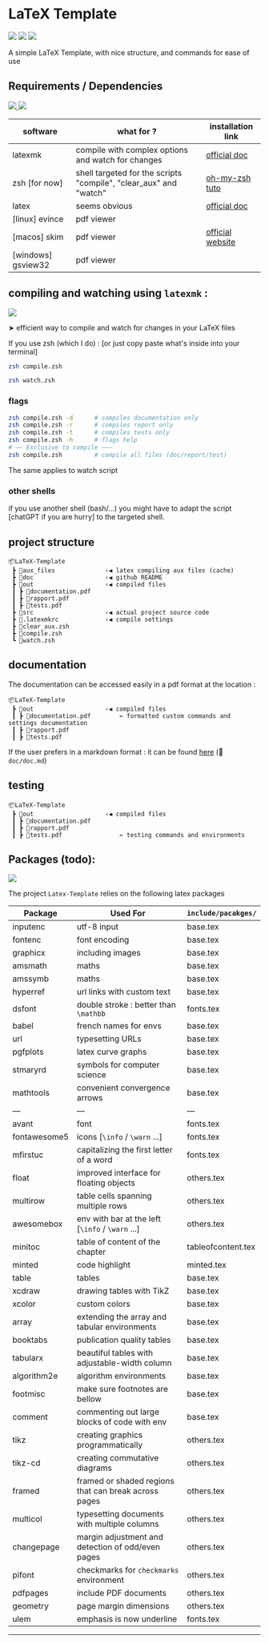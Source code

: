 # LaTeX Template
<img src="https://custom-icon-badges.demolab.com/github/license/allemand-instable/LaTeX-Template?style=for-the-badge&logo=law&logoColor=white&color=d2dae2">
<img src="https://custom-icon-badges.demolab.com/github/stars/allemand-instable/LaTeX-Template?style=for-the-badge&logo=star&logoColor=yellow&color=yellow
">
<img src="https://custom-icon-badges.demolab.com/github/forks/allemand-instable/LaTeX-Template?style=for-the-badge&logo=fork&logoColor=white&color=1e272e
">


A simple LaTeX Template, with nice structure, and commands for ease of use


## Requirements / Dependencies


<a  href="https://github.com/ohmyzsh/ohmyzsh/wiki/Installing-ZSH">
    <img src="https://custom-icon-badges.demolab.com/badge/shell-zsh-f53b57?style=for-the-badge&logo=terminal&logoColor=white">
</a>
<a  href="https://mg.readthedocs.io/latexmk.html">
    <img src="https://custom-icon-badges.demolab.com/badge/Compiling tool-Latexmk-575fcf?style=for-the-badge&logo=gear&logoColor=white">
</a>


| software           | what for ?                                                        | installation link                                                        |
| ------------------ | ----------------------------------------------------------------- | ------------------------------------------------------------------------ |
| latexmk            | compile with complex options and watch for changes                | [official doc](https://mg.readthedocs.io/latexmk.html)                   |
| zsh [for now]      | shell targeted for the scripts "compile", "clear_aux" and "watch" | [oh-my-zsh tuto](https://github.com/ohmyzsh/ohmyzsh/wiki/Installing-ZSH) |
| latex              | seems obvious                                                     | [official doc](https://www.latex-project.org/get/)                       |
| [linux] evince     | pdf viewer                                                        |                                                                          |
| [macos] skim       | pdf viewer                                                        | [official website](https://skim-app.sourceforge.io/)                     |
| [windows] gsview32 | pdf viewer                                                        |                                                                          |

## compiling and watching using `latexmk` :

<a  href="https://mg.readthedocs.io/latexmk.html">
    <img src="https://custom-icon-badges.demolab.com/badge/documentation-latexmk-575fcf?style=for-the-badge&logo=book&logoColor=white">
</a>

➤ efficient way to compile and watch for changes in your LaTeX files

If you use zsh (which I do) : [or just copy paste what's inside into your terminal]

```zsh
zsh compile.zsh
```

```zsh
zsh watch.zsh
```

### flags

```zsh
zsh compile.zsh -d      # compiles documentation only
zsh compile.zsh -r      # compiles report only
zsh compile.zsh -t      # compiles tests only
zsh compile.zsh -h      # flags help
# —— Exclusive to compile ———
zsh compile.zsh         # compile all files (doc/report/test)
```

The same applies to watch script

### other shells

if you use another shell (bash/...) you might have to adapt the script [chatGPT if you are hurry] to the targeted shell.

## project structure

```
📦LaTeX-Template
 ┣ 📂aux_files              ‹◀ latex compiling aux files (cache)
 ┣ 📂doc                    ‹◀ github README
 ┣ 📂out                    ‹◀ compiled files
 ┃ ┣ 📜documentation.pdf
 ┃ ┣ 📜rapport.pdf
 ┃ ┣ 📜tests.pdf
 ┣ 📂src                    ‹◀ actual project source code
 ┣ 📜.latexmkrc             ‹◀ compile settings
 ┣ 📜clear_aux.zsh
 ┣ 📜compile.zsh
 ┗ 📜watch.zsh
```

## documentation

The documentation can be accessed easily in a pdf format at the location :

```
📦LaTeX-Template
 ┣ 📂out                    ‹◀ compiled files
 ┃ ┣ 📜documentation.pdf        ← formatted custom commands and settings documentation
 ┃ ┣ 📜rapport.pdf
 ┃ ┣ 📜tests.pdf
```

If the user prefers in a markdown format : it can be found [here](./doc/doc.md) (📁 `doc/doc.md`)

## testing

```
📦LaTeX-Template
 ┣ 📂out                    ‹◀ compiled files
 ┃ ┣ 📜documentation.pdf
 ┃ ┣ 📜rapport.pdf
 ┃ ┣ 📜tests.pdf                ← testing commands and environments
```

## Packages (todo):

<img src="https://custom-icon-badges.demolab.com/badge/-TODO : better partition for include-f53b57?style=for-the-badge&logo=warning&logoColor=black&color=orange">
 <!-- TODO -->

The project `Latex-Template` relies on the following latex packages

| Package       | Used For                                             | `include/pacakges/` |
| ------------- | ---------------------------------------------------- | -------------------- |
| inputenc      | utf-8 input                                          | base.tex             |
| fontenc       | font encoding                                        | base.tex             |
| graphicx      | including images                                     | base.tex             |
| amsmath       | maths                                                | base.tex             |
| amssymb       | maths                                                | base.tex             |
| hyperref      | url links with custom text                           | base.tex             |
| dsfont        | double stroke : better than `\mathbb`                | fonts.tex            |
| babel         | french names for envs                                | base.tex             |
| url           | typesetting URLs                                     | base.tex             |
| pgfplots      | latex curve graphs                                   | base.tex             |
| stmaryrd      | symbols for computer science                         | base.tex             |
| mathtools     | convenient convergence arrows                        | base.tex             |
| —             | —                                                    | —                    |
| avant         | font                                                 | fonts.tex            |
| fontawesome5  | icons [`\info` / `\warn` ...]                        | fonts.tex            |
| mfirstuc      | capitalizing the first letter of a word              | fonts.tex            |
| float         | improved interface for floating objects              | others.tex           |
| multirow      | table cells spanning multiple rows                   | others.tex           |
| awesomebox    | env with bar at the left [`\info` / `\warn` ...]     | others.tex           |
| minitoc       | table of content of the chapter                      | tableofcontent.tex   |
| minted        | code highlight                                       | minted.tex           |
| table         | tables                                               | base.tex             |
| xcdraw        | drawing tables with TikZ                             | base.tex             |
| xcolor        | custom colors                                        | base.tex             |
| array         | extending the array and tabular environments         | base.tex             |
| booktabs      | publication quality tables                           | base.tex             |
| tabularx      | beautiful tables with adjustable-width column        | base.tex             |
| algorithm2e   | algorithm environments                               | base.tex             |
| footmisc      | make sure footnotes are bellow                       | base.tex             |
| comment       | commenting out large blocks of code with env         | base.tex             |
| tikz          | creating graphics programmatically                   | others.tex           |
| tikz-cd       | creating commutative diagrams                        | others.tex           |
| framed        | framed or shaded regions that can break across pages | others.tex           |
| multicol      | typesetting documents with multiple columns          | others.tex           |
| changepage    | margin adjustment and detection of odd/even pages    | others.tex           |
| pifont        | checkmarks for `checkmarks` environment              | others.tex           |
| pdfpages      | include PDF documents                                | others.tex           |
| geometry      | page margin dimensions                               | others.tex           |
| ulem          | emphasis is now underline                            | fonts.tex            |
---

```zsh

```

```latex

```

```python

```
